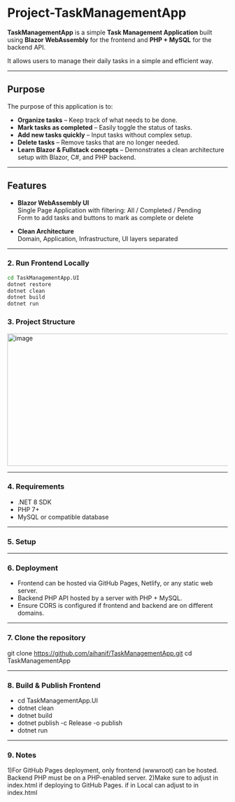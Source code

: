 ﻿# Project-TaskManagementApp

**TaskManagementApp** is a simple **Task Management Application** built using **Blazor WebAssembly** for the frontend and **PHP + MySQL** for the backend API.  

It allows users to manage their daily tasks in a simple and efficient way.

---
## Purpose
The purpose of this application is to:

- **Organize tasks** – Keep track of what needs to be done.
- **Mark tasks as completed** – Easily toggle the status of tasks.
- **Add new tasks quickly** – Input tasks without complex setup.
- **Delete tasks** – Remove tasks that are no longer needed.
- **Learn Blazor & Fullstack concepts** – Demonstrates a clean architecture setup with Blazor, C#, and PHP backend.

---
## Features

- **Blazor WebAssembly UI**  
  Single Page Application with filtering: All / Completed / Pending  
  Form to add tasks and buttons to mark as complete or delete

- **Clean Architecture**  
Domain, Application, Infrastructure, UI layers separated

---
### 2. Run Frontend Locally

```bash
cd TaskManagementApp.UI
dotnet restore
dotnet clean
dotnet build
dotnet run

```

### 3. Project Structure
<img width="667" height="302" alt="image" src="https://github.com/user-attachments/assets/75dc459d-6b2b-499d-8c93-2b6fd6dd1072" />

---
### 4. Requirements
- .NET 8 SDK
- PHP 7+
- MySQL or compatible database

---
### 5. Setup

---
### 6. Deployment
- Frontend can be hosted via GitHub Pages, Netlify, or any static web server.
- Backend PHP API hosted by a server with PHP + MySQL.
- Ensure CORS is configured if frontend and backend are on different domains.

---
### 7. Clone the repository
git clone https://github.com/aihanif/TaskManagementApp.git
cd TaskManagementApp

---
### 8. Build & Publish Frontend
- cd TaskManagementApp.UI
- dotnet clean
- dotnet build
- dotnet publish -c Release -o publish
- dotnet run

---
### 9. Notes
1)For GitHub Pages deployment, only frontend (wwwroot) can be hosted. Backend PHP must be on a PHP-enabled server.
2)Make sure to adjust <base href="/TaskManagementApp/" /> in index.html if deploying to GitHub Pages.
if in Local can adjust to <base href="/" /> in index.html


